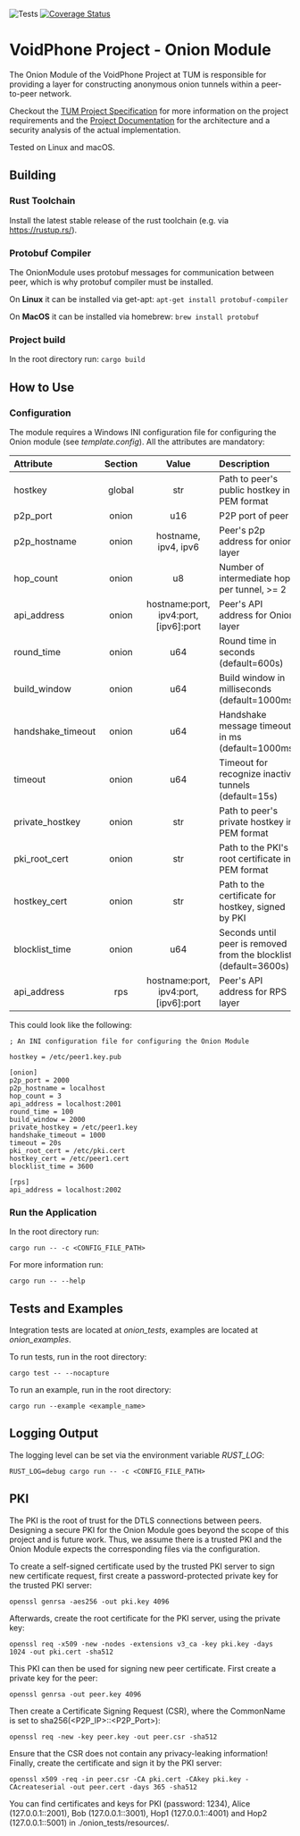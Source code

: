 ![Tests](https://github.com/leonbeckmann/voip-onion-routing/actions/workflows/ci.yml/badge.svg?branch=master)
[![Coverage Status](https://coveralls.io/repos/github/leonbeckmann/voip-onion-routing/badge.svg)](https://coveralls.io/github/leonbeckmann/voip-onion-routing)
# VoidPhone Project - Onion Module

The Onion Module of the VoidPhone Project at TUM is responsible for providing a layer for constructing anonymous onion tunnels within a peer-to-peer network.

Checkout the [TUM Project Specification](./docs/voidphone_spec.pdf) for more information on the project requirements and 
the [Project Documentation](./docs/Final_Report.pdf) for the architecture and a security analysis of the actual implementation.

Tested on Linux and macOS.

## Building

### Rust Toolchain
Install the latest stable release of the rust toolchain (e.g. via https://rustup.rs/).

### Protobuf Compiler
The OnionModule uses protobuf messages for communication between peer, which is why protobuf compiler must be installed.

On **Linux** it can be installed via get-apt:  `apt-get install protobuf-compiler`

On **MacOS** it can be installed via homebrew: `brew install protobuf`


### Project build

In the root directory run: `cargo build`

## How to Use

### Configuration

The module requires a Windows INI configuration file for configuring the Onion module
(see *template.config*). All the attributes are mandatory:

| Attribute         | Section | Value                                 | Description |
| :---------        | :-----: | :---:                                 | :---------- |
| hostkey           | global  | str                                   | Path to peer's public hostkey in PEM format |
| p2p_port          | onion   | u16                                   | P2P port of peer |
| p2p_hostname      | onion   | hostname, ipv4, ipv6                  | Peer's p2p address for onion layer |
| hop_count         | onion   | u8                                    | Number of intermediate hops per tunnel, >= 2 |
| api_address       | onion   | hostname:port, ipv4:port, [ipv6]:port | Peer's API address for Onion layer |
| round_time        | onion   | u64                                   | Round time in seconds (default=600s)| 
| build_window      | onion   | u64                                   | Build window in milliseconds (default=1000ms)|
| handshake_timeout | onion   | u64                                   | Handshake message timeout in ms (default=1000ms)| 
| timeout           | onion   | u64                                   | Timeout for recognize inactive tunnels (default=15s)|
| private_hostkey   | onion   | str                                   | Path to peer's private hostkey in PEM format |
| pki_root_cert     | onion   | str                                   | Path to the PKI's root certificate in PEM format |
| hostkey_cert      | onion   | str                                   | Path to the certificate for hostkey, signed by PKI |
| blocklist_time    | onion   | u64                                   | Seconds until peer is removed from the blocklist  (default=3600s)|
| api_address       | rps     | hostname:port, ipv4:port, [ipv6]:port | Peer's API address for RPS layer |

This could look like the following:
```
; An INI configuration file for configuring the Onion Module

hostkey = /etc/peer1.key.pub

[onion]
p2p_port = 2000
p2p_hostname = localhost
hop_count = 3           
api_address = localhost:2001
round_time = 100  
build_window = 2000  
private_hostkey = /etc/peer1.key
handshake_timeout = 1000
timeout = 20s
pki_root_cert = /etc/pki.cert
hostkey_cert = /etc/peer1.cert
blocklist_time = 3600

[rps]
api_address = localhost:2002
```

### Run the Application

In the root directory run:

```cargo run -- -c <CONFIG_FILE_PATH>```

For more information run:

```cargo run -- --help```

## Tests and Examples

Integration tests are located at *onion_tests*, examples are located at
*onion_examples*.

To run tests, run in the root directory:

```cargo test -- --nocapture```

To run an example, run in the root directory:

```cargo run --example <example_name>```

## Logging Output

The logging level can be set via the environment variable *RUST_LOG*:

`RUST_LOG=debug cargo run -- -c <CONFIG_FILE_PATH>`

## PKI

The PKI is the root of trust for the DTLS connections between peers. Designing a secure PKI
for the Onion Module goes beyond the scope of this project and is future work. Thus, we assume there is
a trusted PKI and the Onion Module expects the corresponding files via the configuration.

To create a self-signed certificate used by the trusted PKI server to sign new certificate request, first
create a password-protected private key for the trusted PKI server:

```openssl genrsa -aes256 -out pki.key 4096```

Afterwards, create the root certificate for the PKI server, using the private key:

```openssl req -x509 -new -nodes -extensions v3_ca -key pki.key -days 1024 -out pki.cert -sha512```

This PKI can then be used for signing new peer certificate. First create a private key for the peer:

```openssl genrsa -out peer.key 4096```

Then create a Certificate Signing Request (CSR), where the CommonName is set to sha256(<P2P_IP>::<P2P_Port>):

```openssl req -new -key peer.key -out peer.csr -sha512```

Ensure that the CSR does not contain any privacy-leaking information!
Finally, create the certificate and sign it by the PKI server:

```openssl x509 -req -in peer.csr -CA pki.cert -CAkey pki.key -CAcreateserial -out peer.cert -days 365 -sha512```

You can find certificates and keys for PKI (password: 1234), Alice (127.0.0.1::2001), Bob (127.0.0.1::3001), Hop1 (127.0.0.1::4001) and 
Hop2 (127.0.0.1::5001) in ./onion_tests/resources/.
